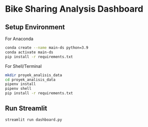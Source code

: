 # Bike Sharing Analysis Dashboard

## Setup Environment 

For Anaconda

```sh
conda create --name main-ds python=3.9
conda activate main-ds
pip install -r requirements.txt
```

For Shell/Terminal

```sh
mkdir proyek_analisis_data
cd proyek_analisis_data
pipenv install
pipenv shell
pip install -r requirements.txt
```

## Run Streamlit
```sh
streamlit run dashboard.py
```






